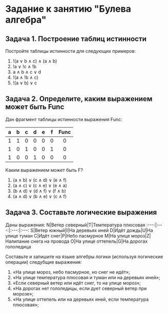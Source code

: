 # Задание к занятию "Булева алгебра"

## Задача 1. Построение таблиц истинности

Постройте таблицы истинности для следующих примеров:

1. !(a ∨ b ∧ с) ∧ (a ∧ b)
1. !a ∨ !c ∧ !b
1. a ∧ b ∧ c ∨ d
1. !(a ∧ !b ∧ c)
1. !(a ∨ b) ∨ c

## Задача 2. Определите, каким выражением может быть Func

Дан фрагмент таблицы истинности выражения Func:

a|b|c|d|e|f|Func
:---:|:---:|:---:|:---:|:---:|:---:|:---:
1|1|0|0|0|0|0
1|0|1|0|0|1|0
1|0|0|1|0|0|0

Каким выражением может быть F?

1. (a ∧ b) ∨ (c ∧ d) ∨ (e ∧ f)
2. (a ∧ c) ∨ (c ∧ e) ∨ (e ∧ a)
3. (b ∧ d) ∨ (d ∧ f) ∨ (f ∧ b)
4. (a ∧ d) ∨ (b ∧ e) ∨ (c ∧ f)

## Задача 3. Составьте логические выражения

Даны выражения:
N|Ветер северный|T|Температура плюсовая
:---:|:---:|:---:|:---:
S|Ветер южный|I|На деревьях иней
D|Идёт дождь|U|На улице туман
C|Идёт снег|P|Небо пасмурное
M|На улице мороз|Z|Налипание снега на провода
O|На улице оттепель|G|На дорогах гололедица

Составьте и запишите на языке алгебры логики (используя логические операции) следубщие выражения:
1. «На улице мороз, небо пасмурное, но снег не идёт»;
1. «На улице температура плюсовая и туман или на деревьях иней»;
1. «Если северный ветер или идёт снег, то на улице мороз»;
1. «На дорогах нет гололедицы, если дует северный ветер при морозе»;
1. «На улице оттепель или на деревьях иней, если температура плюсовая»;
